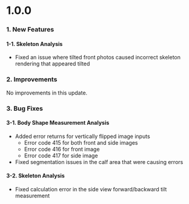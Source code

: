 # 1.0.0

### 1. New Features

#### 1-1. Skeleton Analysis

* Fixed an issue where tilted front photos caused incorrect skeleton rendering that appeared tilted

### 2. Improvements

No improvements in this update.

### 3. Bug Fixes

#### 3-1. Body Shape Measurement Analysis

* Added error returns for vertically flipped image inputs
  * Error code 415 for both front and side images
  * Error code 416 for front image
  * Error code 417 for side image
* Fixed segmentation issues in the calf area that were causing errors

#### 3-2. Skeleton Analysis

* Fixed calculation error in the side view forward/backward tilt measurement


